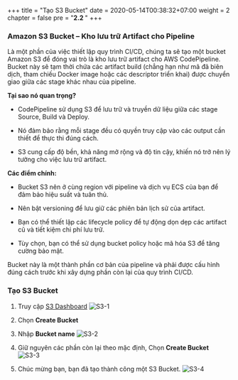 +++
title = "Tạo S3 Bucket"
date = 2020-05-14T00:38:32+07:00
weight = 2
chapter = false
pre = "<b>2.2 </b>"
+++

### Amazon S3 Bucket – Kho lưu trữ Artifact cho Pipeline

Là một phần của việc thiết lập quy trình CI/CD, chúng ta sẽ tạo một bucket Amazon S3 để đóng vai trò là kho lưu trữ artifact cho AWS CodePipeline. Bucket này sẽ tạm thời chứa các artifact build (chẳng hạn như mã đã biên dịch, tham chiếu Docker image hoặc các descriptor triển khai) được chuyển giao giữa các stage khác nhau của pipeline.

**Tại sao nó quan trọng?**

- CodePipeline sử dụng S3 để lưu trữ và truyền dữ liệu giữa các stage Source, Build và Deploy.

- Nó đảm bảo rằng mỗi stage đều có quyền truy cập vào các output cần thiết để thực thi đúng cách.

- S3 cung cấp độ bền, khả năng mở rộng và độ tin cậy, khiến nó trở nên lý tưởng cho việc lưu trữ artifact.

**Các điểm chính:**

- Bucket S3 nên ở cùng region với pipeline và dịch vụ ECS của bạn để đảm bảo hiệu suất và tuân thủ.

- Nên bật versioning để lưu giữ các phiên bản lịch sử của artifact.

- Bạn có thể thiết lập các lifecycle policy để tự động dọn dẹp các artifact cũ và tiết kiệm chi phí lưu trữ.

- Tùy chọn, bạn có thể sử dụng bucket policy hoặc mã hóa S3 để tăng cường bảo mật.

Bucket này là một thành phần cơ bản của pipeline và phải được cấu hình đúng cách trước khi xây dựng phần còn lại của quy trình CI/CD.

### Tạo S3 Bucket

1. Truy cập [S3 Dashboard](https://ap-southeast-1.console.aws.amazon.com/s3)
   ![S3-1](/images/2/2.2-1.png?width=90pc)

2. Chọn **Create Bucket**
3. Nhập **Bucket name**
   ![S3-2](/images/2/2.2-2.png?width=90pc)

4. Giữ nguyên các phần còn lại theo mặc định, Chọn **Create Bucket**
   ![S3-3](/images/2/2.2-3.png?width=90pc)

5. Chúc mừng bạn, bạn đã tạo thành công một S3 Bucket.
   ![S3-4](/images/2/2.2-4.png?width=90pc)
